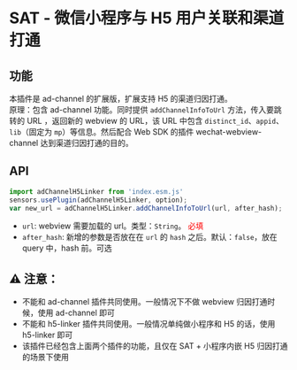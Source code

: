 # SAT - 微信小程序与 H5 用户关联和渠道打通

## 功能
本插件是 ad-channel 的扩展版，扩展支持 H5 的渠道归因打通。  
原理：包含 ad-channel 功能。同时提供 `addChannelInfoToUrl` 方法，传入要跳转的 URL ，返回新的 webview 的 URL，该 URL 中包含 `distinct_id`、`appid`、`lib`（固定为 `mp`）等信息。然后配合 Web SDK 的插件 wechat-webview-channel 达到渠道归因打通的目的。  

## API
```javascript
import adChannelH5Linker from 'index.esm.js'  
sensors.usePlugin(adChannelH5Linker, option);
var new_url = adChannelH5Linker.addChannelInfoToUrl(url, after_hash);

```
* `url`: webview 需要加载的 url。类型：`String`。<span style="color:red"> 必填 </span>   
* `after_hash`:  新增的参数是否放在在 `url` 的 `hash` 之后。默认：`false`，放在 query 中，hash 前。可选  


## ⚠ 注意：
* 不能和 ad-channel 插件共同使用。一般情况下不做 webview 归因打通时候，使用 ad-channel 即可  
* 不能和 h5-linker 插件共同使用。一般情况单纯做小程序和 H5 的话，使用 h5-linker 即可 
* 该插件已经包含上面两个插件的功能，且仅在 SAT + 小程序内嵌 H5 归因打通 的场景下使用 
